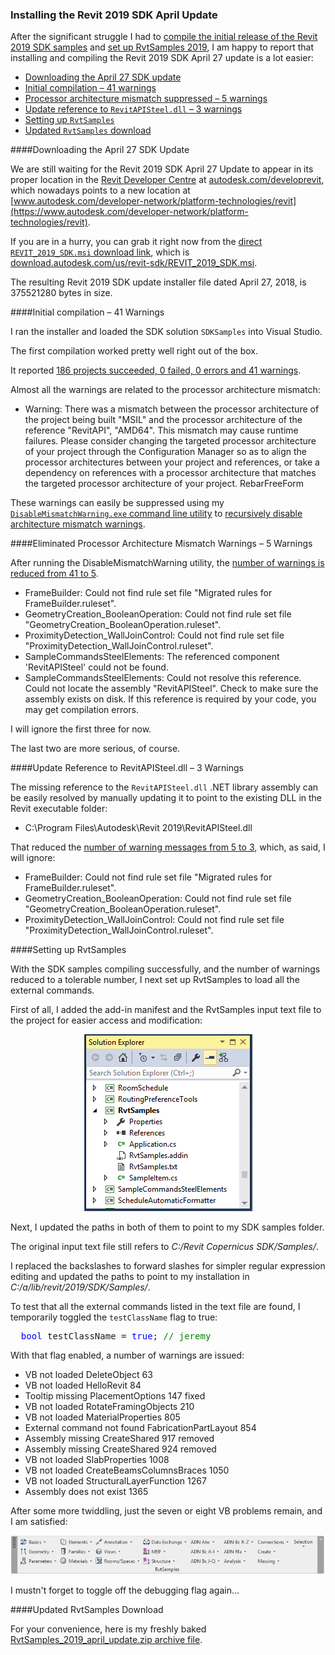 <head>
<meta http-equiv="Content-Type" content="text/html; charset=utf-8">
<link rel="stylesheet" type="text/css" href="bc.css">
<!--
<script src="run_prettify.js" type="text/javascript"></script>
<script src="https://google-code-prettify.googlecode.com/svn/loader/run_prettify.js" type="text/javascript"></script>
-->
<script src="https://cdn.rawgit.com/google/code-prettify/master/loader/run_prettify.js" type="text/javascript"></script>
</head>

<!---

Installing the Revit 2019 SDK April update in #RevitAPI @AutodeskRevit #bim #dynamobim @AutodeskForge #ForgeDevCon http://bit.ly/rvt2019sdkapril

After the significant struggle I had to compile the initial release of the Revit 2019 SDK samples and set up RvtSamples 2019, I am happy to report that installing and compiling the Revit 2019 SDK April 27 update is a lot easier
&ndash; Downloading the April 27 SDK update 
&ndash; Initial compilation &ndash; 41 warnings 
&ndash; Processor architecture mismatch suppressed &ndash; 5 warnings 
&ndash; Update reference to <code>RevitAPISteel.dll</code> &ndash; 3 warnings 
&ndash; Setting up <code>RvtSamples</code> 
&ndash; Updated <code>RvtSamples</code> download...

--->

### Installing the Revit 2019 SDK April Update

After the significant struggle I had
to [compile the initial release of the Revit 2019 SDK samples](http://thebuildingcoder.typepad.com/blog/2018/04/compiling-the-revit-2019-sdk-samples.html)
and [set up RvtSamples 2019](http://thebuildingcoder.typepad.com/blog/2018/04/rvtsamples-2019.html),
I am happy to report that installing and compiling the Revit 2019 SDK April 27 update is a lot easier:

- [Downloading the April 27 SDK update](#2) 
- [Initial compilation &ndash; 41 warnings](#3) 
- [Processor architecture mismatch suppressed &ndash; 5 warnings](#4) 
- [Update reference to `RevitAPISteel.dll` &ndash; 3 warnings](#5) 
- [Setting up `RvtSamples`](#6) 
- [Updated `RvtSamples` download](#7) 


####<a name="2"></a>Downloading the April 27 SDK Update

We are still waiting for the Revit 2019 SDK April 27 Update to appear in its proper location in
the [Revit Developer Centre](http://autodesk.com/developrevit)
at [autodesk.com/developrevit](http://autodesk.com/developrevit),
which nowadays points to a new location
at [www.autodesk.com/developer-network/platform-technologies/revit](https://www.autodesk.com/developer-network/platform-technologies/revit).

If you are in a hurry, you can grab it right now from
the [direct `REVIT_2019_SDK.msi` download link](http://download.autodesk.com/us/revit-sdk/REVIT_2019_SDK.msi),
which is [download.autodesk.com/us/revit-sdk/REVIT_2019_SDK.msi](http://download.autodesk.com/us/revit-sdk/REVIT_2019_SDK.msi).

The resulting Revit 2019 SDK update installer file dated April 27, 2018, is 375521280 bytes in size.


####<a name="3"></a>Initial compilation &ndash; 41 Warnings

I ran the installer and loaded the SDK solution `SDKSamples` into Visual Studio.

The first compilation  worked pretty well right out of the box.

It reported [186 projects succeeded, 0 failed, 0 errors and 41 warnings](zip/revit_2019_sdk_samples_errors_warnings_9_1.txt).

Almost all the warnings are related to the processor architecture mismatch:

- Warning: There was a mismatch between the processor architecture of the project being built "MSIL" and the processor architecture of the reference "RevitAPI", "AMD64". This mismatch may cause runtime failures. Please consider changing the targeted processor architecture of your project through the Configuration Manager so as to align the processor architectures between your project and references, or take a dependency on references with a processor architecture that matches the targeted processor architecture of your project.	RebarFreeForm			

These warnings can easily be suppressed using
my [`DisableMismatchWarning.exe` command line utility](https://github.com/jeremytammik/DisableMismatchWarning) 
to [recursively disable architecture mismatch warnings](http://thebuildingcoder.typepad.com/blog/2013/07/recursively-disable-architecture-mismatch-warning.html).

####<a name="4"></a>Eliminated Processor Architecture Mismatch Warnings &ndash; 5 Warnings

After running the DisableMismatchWarning utility,
the [number of warnings is reduced from 41 to 5](zip/revit_2019_sdk_samples_errors_warnings_9_2.txt).

- FrameBuilder: Could not find rule set file "Migrated rules for FrameBuilder.ruleset".				
- GeometryCreation_BooleanOperation: Could not find rule set file "GeometryCreation_BooleanOperation.ruleset".				
- ProximityDetection_WallJoinControl: Could not find rule set file "ProximityDetection_WallJoinControl.ruleset".				
- SampleCommandsSteelElements: The referenced component 'RevitAPISteel' could not be found.				
- SampleCommandsSteelElements: Could not resolve this reference. Could not locate the assembly "RevitAPISteel". Check to make sure the assembly exists on disk. If this reference is required by your code, you may get compilation errors.				

I will ignore the first three for now.

The last two are more serious, of course.

####<a name="5"></a>Update Reference to RevitAPISteel.dll &ndash; 3 Warnings

The missing reference to the `RevitAPISteel.dll` .NET library assembly can be easily resolved by manually updating it to point to the existing DLL in the Revit executable folder:

- C:\Program Files\Autodesk\Revit 2019\RevitAPISteel.dll

That reduced
the [number of warning messages from 5 to 3](zip/revit_2019_sdk_samples_errors_warnings_9_3.txt),
which, as said, I will ignore:

- FrameBuilder: Could not find rule set file "Migrated rules for FrameBuilder.ruleset".				
- GeometryCreation_BooleanOperation: Could not find rule set file "GeometryCreation_BooleanOperation.ruleset".				
- ProximityDetection_WallJoinControl: Could not find rule set file "ProximityDetection_WallJoinControl.ruleset".				

####<a name="6"></a>Setting up RvtSamples

With the SDK samples compiling successfully, and the number of warnings reduced to a tolerable number, I next set up RvtSamples to load all the external commands.

First of all, I added the add-in manifest and the RvtSamples input text file to the project for easier access and modification:

<center>
<img src="img/RvtSamples_project_files.png" alt="RvtSamples project files" width="269"/>
</center>

Next, I updated the paths in both of them to point to my SDK samples folder.

The original input text file still refers to *C:/Revit Copernicus SDK/Samples/*.

I replaced the backslashes to forward slashes for simpler regular expression editing and updated the paths to point to my installation in *C:/a/lib/revit/2019/SDK/Samples/*.

To test that all the external commands listed in the text file are found, I temporarily toggled the `testClassName` flag to true:

<pre class="code">
  <span style="color:blue;">bool</span>&nbsp;testClassName&nbsp;=&nbsp;<span style="color:blue;">true</span>;&nbsp;<span style="color:green;">//&nbsp;jeremy</span>
</pre>

<!----

It brings up the same old well-known indexing error that has remained unchanged for years:

<center>
<img src="img/RvtSamples_index_error.png" alt="RvtSamples.txt index error" width="372"/>
</center>

<pre>
  [Window Title]
  RvtSamples External Application - RvtSamples
  
  [Main Instruction]
  Index and count must refer to a location within the string.
  Parameter name: count: n = 1364, k = 130, lines[k] = C:/a/lib/revit/2019/SDK_2_jeremy/Samples/PlacementOptions\CS\bin\Debug\PlacementOptions.dll
  
  [OK]
</pre>

---->

With that flag enabled, a number of warnings are issued:

- VB not loaded DeleteObject 63
- VB not loaded HelloRevit 84
- Tooltip missing PlacementOptions 147 fixed
- VB not loaded RotateFramingObjects 210
- VB not loaded MaterialProperties 805
- External command not found FabricationPartLayout 854
- Assembly missing CreateShared 917 removed
- Assembly missing CreateShared 924 removed
- VB not loaded SlabProperties 1008
- VB not loaded CreateBeamsColumnsBraces 1050
- VB not loaded StructuralLayerFunction 1267
- Assembly does not exist 1365

After some more twiddling, just the seven or eight VB problems remain, and I am satisfied:

<center>
<img src="img/RvtSamples_2019_april_27_update.png" alt="RvtSamples ribbon panel" width="797"/>
</center>

I mustn't forget to toggle off the debugging flag again...


####<a name="7"></a>Updated RvtSamples Download

For your convenience, here is my freshly
baked [RvtSamples_2019_april_update.zip archive file](/a/doc/revit/tbc/git/a/zip/RvtSamples_2019_april_update.zip).

